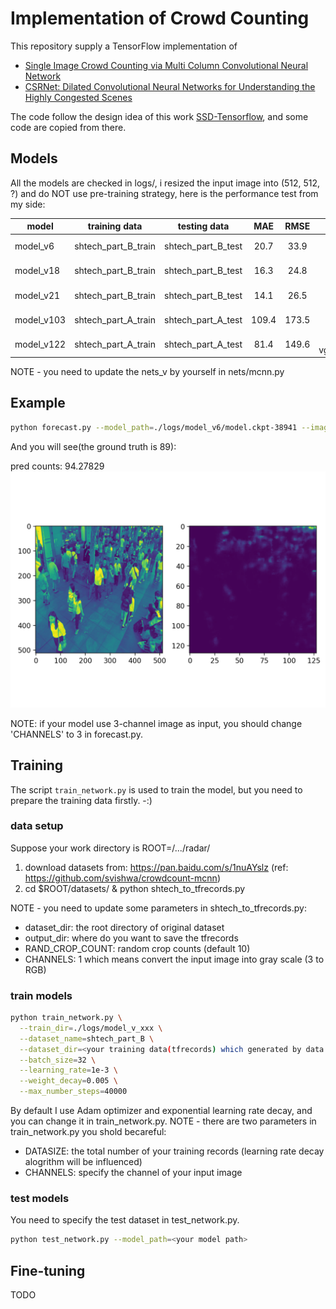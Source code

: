 # Implementation of Crowd Counting

This repository supply a TensorFlow implementation of
* [Single Image Crowd Counting via Multi Column Convolutional Neural Network](https://www.cv-foundation.org/openaccess/content_cvpr_2016/papers/Zhang_Single-Image_Crowd_Counting_CVPR_2016_paper.pdf)
* [CSRNet: Dilated Convolutional Neural Networks for Understanding the Highly Congested Scenes](https://arxiv.org/abs/1802.10062)

The code follow the design idea of this work [SSD-Tensorflow](https://github.com/balancap/SSD-Tensorflow), and some code are copied from there.

## Models
All the models are checked in logs/, i resized the input image into (512, 512, ?) and do NOT use pre-training strategy, here is the performance test from my side:

| model | training data | testing data | MAE | RMSE | notes |
|-------|:-------------:|:------------:|:---:|:---:|:-----:|
| model_v6 | shtech_part_B_train | shtech_part_B_test | 20.7 | 33.9 | using gray image as input & mcnn.nets_v1|
| model_v18 | shtech_part_B_train | shtech_part_B_test | 16.3 | 24.8 | using RGB image as input & mcnn.nets_v4|
| model_v21 | shtech_part_B_train | shtech_part_B_test | 14.1 | 26.5 | using RGB image as input & vgg.nets_v1.backend|
| model_v103 | shtech_part_A_train | shtech_part_A_test | 109.4 | 173.5 | using RGB image as input & mcnn.nets_v1|
| model_v122 | shtech_part_A_train | shtech_part_A_test | 81.4 | 149.6 | using RGB image as input & vgg.nets_v1.backend_inception|

NOTE - you need to update the nets_v<xxx> by yourself in nets/mcnn.py

## Example
```bash
python forecast.py --model_path=./logs/model_v6/model.ckpt-38941 --image_path=./testdata/crowd_count_89.jpg
```

And you will see(the ground truth is 89):

pred counts: 94.27829
![](testdata/crowd_count_89_result.png)

NOTE: if your model use 3-channel image as input, you should change 'CHANNELS' to 3 in forecast.py.

## Training
The script `train_network.py` is used to train the model, but you need to prepare the training data firstly. -:)
### data setup
Suppose your work directory is ROOT=/.../radar/
1. download datasets from: https://pan.baidu.com/s/1nuAYslz (ref: https://github.com/svishwa/crowdcount-mcnn)
2. cd $ROOT/datasets/ & python shtech_to_tfrecords.py

NOTE - you need to update some parameters in shtech_to_tfrecords.py:
* dataset_dir: the root directory of original dataset
* output_dir: where do you want to save the tfrecords
* RAND_CROP_COUNT: random crop counts (default 10)
* CHANNELS: 1 which means convert the input image into gray scale (3 to RGB)

### train models
```bash
python train_network.py \
  --train_dir=./logs/model_v_xxx \
  --dataset_name=shtech_part_B \
  --dataset_dir=<your training data(tfrecords) which generated by data setup> \
  --batch_size=32 \
  --learning_rate=1e-3 \
  --weight_decay=0.005 \
  --max_number_steps=40000
```
By default I use Adam optimizer and exponential learning rate decay, and you can change it in train_network.py.
NOTE - there are two parameters in train_network.py you shold becareful:
* DATASIZE: the total number of your training records (learning rate decay alogrithm will be influenced)
* CHANNELS: specify the channel of your input image

### test models
You need to specify the test dataset in test_network.py.
```bash
python test_network.py --model_path=<your model path>
```

## Fine-tuning
TODO

